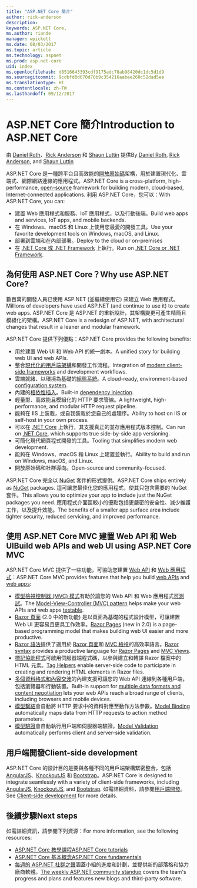 ```yaml
---
title: "ASP.NET Core 簡介"
author: rick-anderson
description: 
keywords: ASP.NET Core,
ms.author: riande
manager: wpickett
ms.date: 08/03/2017
ms.topic: article
ms.technology: aspnet
ms.prod: asp.net-core
uid: index
ms.openlocfilehash: d8516643393cdf9175adc78ab98420dc1dc5d1d9
ms.sourcegitcommit: 9cdbfd0d670d70b9c354216aabee260c52dad5ee
ms.translationtype: HT
ms.contentlocale: zh-TW
ms.lasthandoff: 09/12/2017
---
```

# <a name="introduction-to-aspnet-core"></a><span data-ttu-id="013a5-103">ASP.NET Core 簡介</span><span class="sxs-lookup"><span data-stu-id="013a5-103">Introduction to ASP.NET Core</span></span>

<span data-ttu-id="013a5-104">由 [Daniel Roth](https://github.com/danroth27)、[Rick Anderson](https://twitter.com/RickAndMSFT) 和 [Shaun Luttin](https://twitter.com/dicshaunary) 提供</span><span class="sxs-lookup"><span data-stu-id="013a5-104">By [Daniel Roth](https://github.com/danroth27), [Rick Anderson](https://twitter.com/RickAndMSFT), and [Shaun Luttin](https://twitter.com/dicshaunary)</span></span>

<span data-ttu-id="013a5-105">ASP.NET Core 是一種跨平台且高效能的[開放原始碼](https://github.com/aspnet/home)架構，用於建置現代化、雲端式、網際網路連線的應用程式。</span><span class="sxs-lookup"><span data-stu-id="013a5-105">ASP.NET Core is a cross-platform, high-performance, [open-source](https://github.com/aspnet/home) framework for building modern, cloud-based, Internet-connected applications.</span></span> <span data-ttu-id="013a5-106">利用 ASP.NET Core，您可以：</span><span class="sxs-lookup"><span data-stu-id="013a5-106">With ASP.NET Core, you can:</span></span>

* <span data-ttu-id="013a5-107">建置 Web 應用程式和服務、IoT 應用程式，以及行動後端。</span><span class="sxs-lookup"><span data-stu-id="013a5-107">Build web apps and services, IoT apps, and mobile backends.</span></span>
* <span data-ttu-id="013a5-108">在 Windows、macOS 和 Linux 上使用您最愛的開發工具。</span><span class="sxs-lookup"><span data-stu-id="013a5-108">Use your favorite development tools on Windows, macOS, and Linux.</span></span>
* <span data-ttu-id="013a5-109">部署到雲端和在內部部署。</span><span class="sxs-lookup"><span data-stu-id="013a5-109">Deploy to the cloud or on-premises</span></span>
* <span data-ttu-id="013a5-110">在 [.NET Core 或 .NET Framework](https://docs.microsoft.com/dotnet/articles/standard/choosing-core-framework-server) 上執行。</span><span class="sxs-lookup"><span data-stu-id="013a5-110">Run on [.NET Core or .NET Framework](https://docs.microsoft.com/dotnet/articles/standard/choosing-core-framework-server).</span></span>

## <a name="why-use-aspnet-core"></a><span data-ttu-id="013a5-111">為何使用 ASP.NET Core？</span><span class="sxs-lookup"><span data-stu-id="013a5-111">Why use ASP.NET Core?</span></span>

<span data-ttu-id="013a5-112">數百萬的開發人員已使用 ASP.NET (並繼續使用它) 來建立 Web 應用程式。</span><span class="sxs-lookup"><span data-stu-id="013a5-112">Millions of developers have used ASP.NET (and continue to use it) to create web apps.</span></span> <span data-ttu-id="013a5-113">ASP.NET Core 是 ASP.NET 的重新設計，其架構變更可產生精簡且模組化的架構。</span><span class="sxs-lookup"><span data-stu-id="013a5-113">ASP.NET Core is a redesign of ASP.NET, with architectural changes that result in a leaner and modular framework.</span></span>

<span data-ttu-id="013a5-114">ASP.NET Core 提供下列優點：</span><span class="sxs-lookup"><span data-stu-id="013a5-114">ASP.NET Core provides the following benefits:</span></span>

* <span data-ttu-id="013a5-115">用於建置 Web UI 和 Web API 的統一劇本。</span><span class="sxs-lookup"><span data-stu-id="013a5-115">A unified story for building web UI and web APIs.</span></span>
* <span data-ttu-id="013a5-116">整合[現代化的用戶端架構](xref:client-side/index)和開發工作流程。</span><span class="sxs-lookup"><span data-stu-id="013a5-116">Integration of [modern client-side frameworks](xref:client-side/index) and development workflows.</span></span>
* <span data-ttu-id="013a5-117">雲端就緒、以環境為基礎的[組態系統](xref:fundamentals/configuration)。</span><span class="sxs-lookup"><span data-stu-id="013a5-117">A cloud-ready, environment-based [configuration system](xref:fundamentals/configuration).</span></span>
* <span data-ttu-id="013a5-118">內建的[相依性插入](xref:fundamentals/dependency-injection)。</span><span class="sxs-lookup"><span data-stu-id="013a5-118">Built-in [dependency injection](xref:fundamentals/dependency-injection).</span></span>
* <span data-ttu-id="013a5-119">輕量型、高效能且模組化的 HTTP 要求管線。</span><span class="sxs-lookup"><span data-stu-id="013a5-119">A lightweight, high-performance, and modular HTTP request pipeline.</span></span>
* <span data-ttu-id="013a5-120">能夠在 IIS 上裝載，或自我裝載於您自己的處理序。</span><span class="sxs-lookup"><span data-stu-id="013a5-120">Ability to host on IIS or self-host in your own process.</span></span>
* <span data-ttu-id="013a5-121">可以在 [.NET Core](https://docs.microsoft.com/dotnet/articles/standard/choosing-core-framework-server) 上執行，其支援真正的並存應用程式版本控制。</span><span class="sxs-lookup"><span data-stu-id="013a5-121">Can run on [.NET Core](https://docs.microsoft.com/dotnet/articles/standard/choosing-core-framework-server), which supports true side-by-side app versioning.</span></span>
* <span data-ttu-id="013a5-122">可簡化現代網頁程式開發的工具。</span><span class="sxs-lookup"><span data-stu-id="013a5-122">Tooling that simplifies modern web development.</span></span>
* <span data-ttu-id="013a5-123">能夠在 Windows、macOS 和 Linux 上建置並執行。</span><span class="sxs-lookup"><span data-stu-id="013a5-123">Ability to build and run on Windows, macOS, and Linux.</span></span>
* <span data-ttu-id="013a5-124">開放原始碼和社群導向。</span><span class="sxs-lookup"><span data-stu-id="013a5-124">Open-source and community-focused.</span></span>

<span data-ttu-id="013a5-125">ASP.NET Core 完全以 [NuGet](https://www.nuget.org/) 套件的形式提供。</span><span class="sxs-lookup"><span data-stu-id="013a5-125">ASP.NET Core ships entirely as [NuGet](https://www.nuget.org/) packages.</span></span> <span data-ttu-id="013a5-126">這可讓您最佳化您的應用程式，使其只包含需要的 NuGet 套件。</span><span class="sxs-lookup"><span data-stu-id="013a5-126">This allows you to optimize your app to include just the NuGet packages you need.</span></span> <span data-ttu-id="013a5-127">應用程式介面區較小的優點包括更嚴密的安全性、減少維護工作，以及提升效能。</span><span class="sxs-lookup"><span data-stu-id="013a5-127">The benefits of a smaller app surface area include tighter security, reduced servicing, and improved performance.</span></span>

## <a name="build-web-apis-and-web-ui-using-aspnet-core-mvc"></a><span data-ttu-id="013a5-128">使用 ASP.NET Core MVC 建置 Web API 和 Web UI</span><span class="sxs-lookup"><span data-stu-id="013a5-128">Build web APIs and web UI using ASP.NET Core MVC</span></span>

<span data-ttu-id="013a5-129">ASP.NET Core MVC 提供了一些功能，可協助您建置 [Web API](xref:tutorials/index#building-web-apis) 和 [Web 應用程式](xref:tutorials/index#building-web-applications)：</span><span class="sxs-lookup"><span data-stu-id="013a5-129">ASP.NET Core MVC provides features that help you build [web APIs](xref:tutorials/index#building-web-apis) and [web apps](xref:tutorials/index#building-web-applications):</span></span>

* <span data-ttu-id="013a5-130">[模型檢視控制器 (MVC) 模式](xref:mvc/overview)有助於讓您的 Web API 和 Web 應用程式[可測試](testing/index.md)。</span><span class="sxs-lookup"><span data-stu-id="013a5-130">The [Model-View-Controller (MVC) pattern](xref:mvc/overview) helps make your web APIs and web apps [testable](testing/index.md).</span></span>
* <span data-ttu-id="013a5-131">[Razor 頁面](xref:mvc/razor-pages/index) (2.0 中的新功能) 是以頁面為基礎的程式設計模型，可讓建置 Web UI 更容易且更具工作效率。</span><span class="sxs-lookup"><span data-stu-id="013a5-131">[Razor Pages](xref:mvc/razor-pages/index) (new in 2.0) is a page-based programming model that makes building web UI easier and more productive.</span></span>
* <span data-ttu-id="013a5-132">[Razor 語法](xref:mvc/views/razor)提供了適用於 [Razor 頁面](xref:mvc/razor-pages/index)和 [MVC 檢視](xref:mvc/views/overview)的高效率語言。</span><span class="sxs-lookup"><span data-stu-id="013a5-132">[Razor syntax](xref:mvc/views/razor) provides a productive language for [Razor Pages](xref:mvc/razor-pages/index) and [MVC Views](xref:mvc/views/overview).</span></span>
* <span data-ttu-id="013a5-133">[標記協助程式](xref:mvc/views/tag-helpers/intro)可啟用伺服器端程式碼，以參與建立和轉譯 Razor 檔案中的 HTML 元素。</span><span class="sxs-lookup"><span data-stu-id="013a5-133">[Tag Helpers](xref:mvc/views/tag-helpers/intro) enable server-side code to participate in creating and rendering HTML elements in Razor files.</span></span>
* <span data-ttu-id="013a5-134">[多個資料格式和內容交涉](mvc/models/formatting.md)的內建支援可讓您的 Web API 連線到各種用戶端，包括瀏覽器和行動裝置。</span><span class="sxs-lookup"><span data-stu-id="013a5-134">Built-in support for [multiple data formats and content negotiation](mvc/models/formatting.md) lets your web APIs reach a broad range of clients, including browsers and mobile devices.</span></span>
* <span data-ttu-id="013a5-135">[模型繫結](xref:mvc/models/model-binding)會自動將 HTTP 要求中的資料對應至動作方法參數。</span><span class="sxs-lookup"><span data-stu-id="013a5-135">[Model Binding](xref:mvc/models/model-binding) automatically maps data from HTTP requests to action method parameters.</span></span>
* <span data-ttu-id="013a5-136">[模型驗證](xref:mvc/models/validation)會自動執行用戶端和伺服器端驗證。</span><span class="sxs-lookup"><span data-stu-id="013a5-136">[Model Validation](xref:mvc/models/validation) automatically performs client and server-side validation.</span></span>

## <a name="client-side-development"></a><span data-ttu-id="013a5-137">用戶端開發</span><span class="sxs-lookup"><span data-stu-id="013a5-137">Client-side development</span></span>

<span data-ttu-id="013a5-138">ASP.NET Core 的設計目的是要與各種不同的用戶端架構緊密整合，包括 [AngularJS](xref:client-side/angular)、[KnockoutJS](xref:client-side/knockout) 和 [Bootstrap](xref:client-side/bootstrap)。</span><span class="sxs-lookup"><span data-stu-id="013a5-138">ASP.NET Core is designed to integrate seamlessly with a variety of client-side frameworks, including [AngularJS](xref:client-side/angular), [KnockoutJS](xref:client-side/knockout), and [Bootstrap](xref:client-side/bootstrap).</span></span> <span data-ttu-id="013a5-139">如需詳細資料，請參閱[用戶端開發](client-side/index.md)。</span><span class="sxs-lookup"><span data-stu-id="013a5-139">See [Client-side development](client-side/index.md) for more details.</span></span>

## <a name="next-steps"></a><span data-ttu-id="013a5-140">後續步驟</span><span class="sxs-lookup"><span data-stu-id="013a5-140">Next steps</span></span>

<span data-ttu-id="013a5-141">如需詳細資訊，請參閱下列資源：</span><span class="sxs-lookup"><span data-stu-id="013a5-141">For more information, see the following resources:</span></span>

* [<span data-ttu-id="013a5-142">ASP.NET Core 教學課程</span><span class="sxs-lookup"><span data-stu-id="013a5-142">ASP.NET Core tutorials</span></span>](xref:tutorials/index)
* [<span data-ttu-id="013a5-143">ASP.NET Core 基本概念</span><span class="sxs-lookup"><span data-stu-id="013a5-143">ASP.NET Core fundamentals</span></span>](xref:fundamentals/index)
* <span data-ttu-id="013a5-144">[每週的 ASP.NET 社群之聲](https://live.asp.net/)涵蓋小組的進度和計劃，並提供新的部落格和協力廠商軟體。</span><span class="sxs-lookup"><span data-stu-id="013a5-144">[The weekly ASP.NET community standup](https://live.asp.net/) covers the team's progress and plans and features new blogs and third-party software.</span></span>
